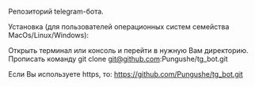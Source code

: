 Репозиторий telegram-бота.

Установка (для пользователей операционных систем семейства MacOs/Linux/Windows):

Открыть терминал или консоль и перейти в нужную Вам директорию. Прописать команду git clone git@github.com:Pungushe/tg_bot.git

Если Вы используете https, то: https://github.com/Pungushe/tg_bot.git
